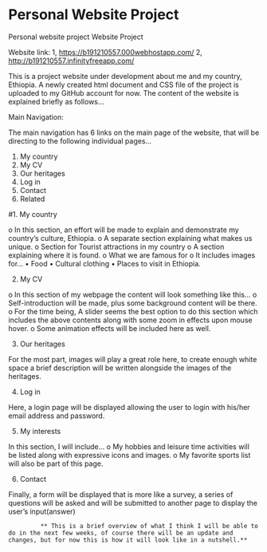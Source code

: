 # Personal Website Project
Personal website project
Website Project

Website link: 1, https://b191210557.000webhostapp.com/
              2, http://b191210557.infinityfreeapp.com/

This is a project website under development about me and my country, Ethiopia. 
A newly created html document and CSS file of the project is uploaded to my GitHub account for now.  The content of the website is explained briefly as follows…

Main Navigation:

The main navigation has 6 links on the main page of the website, that will be directing to the following individual pages…

1. My country
2. My CV 
3. Our heritages 
4. Log in 
5. Contact
6. Related


#1. My country

o	In this section, an effort will be made to explain and demonstrate my country’s culture, Ethiopia. 
o	A separate section explaining what makes us unique.
o	Section for Tourist attractions in my country
o	A section explaining where it is found.
o	What we are famous for
o	It includes images for…
•	Food
•	Cultural clothing
•	Places to visit in Ethiopia.

2.	My CV

o	In this section of my webpage the content will look something like this…
o	Self-introduction will be made, plus some background content will be there.
o	For the time being, A slider seems the best option to do this section which includes the above contents along with some zoom in effects upon mouse hover.
o	Some animation effects will be included here as well.

3.	Our heritages

For the most part, images will play a great role here, to create enough white        space a brief description will be written alongside the images of the heritages.


4.	Log in

Here, a login page will be displayed allowing the user to login with his/her email address and password.


5.	My interests

In this section, I will include…
o	My hobbies and leisure time activities will be listed along with expressive icons and images. 
o	My favorite sports list will also be part of this page. 


6.	Contact

Finally, a form will be displayed that is more like a survey, a series of questions will be asked and will be submitted to another page to display the user’s input(answer)

        
             ** This is a brief overview of what I think I will be able to do in the next few weeks, of course there will be an update and changes, but for now this is how it will look like in a nutshell.**




